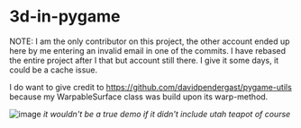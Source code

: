 # 3d-in-pygame

NOTE: I am the only contributor on this project, the other account ended up here by me entering an invalid email in one of the commits. I have rebased the entire project after I that but account still there. I give it some days, it could be a cache issue.

I do want to give credit to https://github.com/davidpendergast/pygame-utils because my WarpableSurface class was build upon its warp-method. 

![image](https://github.com/coppermouse/3d-in-pygame/assets/124282214/16c2299b-696c-4dd2-97d6-87ade41adfbe)
*it wouldn't be a true demo if it didn't include utah teapot of course*

